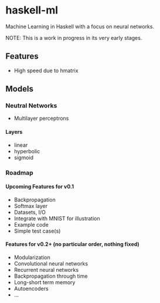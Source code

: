 # haskell-ml
Machine Learning in Haskell with a focus on neural networks.

NOTE: This is a work in progress in its very early stages.

## Features
* High speed due to hmatrix

## Models

### Neutral Networks
* Multilayer perceptrons

#### Layers
* linear
* hyperbolic
* sigmoid

### Roadmap

#### Upcoming Features for v0.1
* Backpropagation
* Softmax layer
* Datasets, I/O
* Integrate with MNIST for illustration
* Example code
* Simple test case(s)

#### Features for v0.2+ (no particular order, nothing fixed)
* Modularization
* Convolutional neural networks
* Recurrent neural networks
* Backpropagation through time
* Long-short term memory
* Autoencoders
* ...
